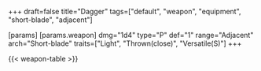 +++
draft=false
title="Dagger"
tags=["default", "weapon", "equipment", "short-blade", "adjacent"]

[params]
  [params.weapon]
    dmg="1d4"
    type="P"
    def="1"
    range="Adjacent"
    arch="Short-blade"
    traits=["Light", "Thrown(close)", "Versatile(S)"]
+++

{{< weapon-table >}}


